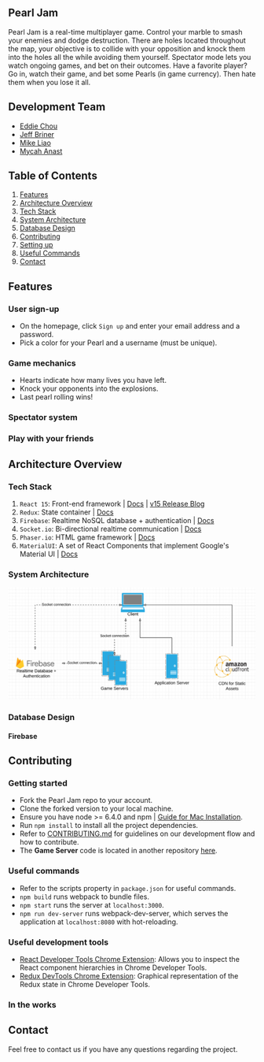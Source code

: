 ## Pearl Jam

Pearl Jam is a real-time multiplayer game. Control your marble to smash your enemies and dodge destruction. There are holes located throughout the map, your objective is to collide with your opposition and knock them into the holes all the while avoiding them yourself. Spectator mode lets you watch ongoing games, and bet on their outcomes. Have a favorite player? Go in, watch their game, and bet some Pearls (in game currency). Then hate them when you lose it all.



## Development Team

  - [Eddie Chou](http://www.github.com/eddiechou)
  - [Jeff Briner](http://www.github.com/jdbriner07)
  - [Mike Liao](http://www.github.com/mikeliao97)
  - [Mycah Anast](http://www.github.com/mycahjay)

## Table of Contents
1. [Features](#features)
2. [Architecture Overview](#architecture-overview)
  1. [Tech Stack](#tech-stack)
  2. [System Architecture](#system-architecture)
  3. [Database Design](#database-design)
3. [Contributing](#contributing)
  1. [Setting up ](#setting-up)
  2. [Useful Commands](#useful-commands)
4. [Contact](#contact)


<a name="features"></a>
## Features

### User sign-up

- On the homepage, click `Sign up` and enter your email address and a password.
- Pick a color for your Pearl and a username (must be unique).

### Game mechanics

- Hearts indicate how many lives you have left. 
- Knock your opponents into the explosions. 
- Last pearl rolling wins!

### Spectator system

### Play with your friends

<a name="architecture-overview"></a>
## Architecture Overview


<a name="tech-stack"></a>
### Tech Stack

1) `React 15`: Front-end framework | [Docs](https://facebook.github.io/react/blog/2016/04/07/react-v15.html) | [v15 Release Blog](https://facebook.github.io/react/blog/2016/04/07/react-v15.html)
2) `Redux`: State container | [Docs](http://redux.js.org/)
3) `Firebase`: Realtime NoSQL database + authentication | [Docs](https://firebase.google.com/)
4) `Socket.io`: Bi-directional realtime communication | [Docs](https://socket.io/)
5) `Phaser.io`: HTML game framework | [Docs](http://phaser.io/)
6) `MaterialUI`: A set of React Components that implement Google's Material UI | [Docs](http://www.material-ui.com/#/)

<a name="system-architecture"></a>
### System Architecture
![System Architecture Diagram](system-architecture.png)

<a name="database-design"></a>
### Database Design
#### Firebase

<a name="contributing"></a>
## Contributing

<a name="setting-up"></a>
### Getting started
- Fork the Pearl Jam repo to your account.
- Clone the forked version to your local machine.
- Ensure you have node >= 6.4.0 and npm | [Guide for Mac Installation](http://treehouse.github.io/installation-guides/mac/node-mac.html).
- Run `npm install` to install all the project dependencies.
- Refer to [CONTRIBUTING.md](CONTRIBUTING.md) for guidelines on our development flow and how to contribute.
- The <strong>Game Server</strong> code is located in another repository [here](https://github.com/pearlJam-hrsf72/gameServer).

<a name="useful-commands"></a>
### Useful commands
- Refer to the scripts property in `package.json` for useful commands.
- `npm build` runs webpack to bundle files.
- `npm start` runs the server at `localhost:3000`.
- `npm run dev-server` runs webpack-dev-server, which serves the application at `localhost:8080` with hot-reloading.

<a name="useful-dev-tools"></a>
### Useful development tools
- [React Developer Tools Chrome Extension](https://chrome.google.com/webstore/detail/react-developer-tools/fmkadmapgofadopljbjfkapdkoienihi?hl=en): Allows you to inspect the React component hierarchies in Chrome Developer Tools.
- [Redux DevTools Chrome Extension](https://chrome.google.com/webstore/detail/redux-devtools/lmhkpmbekcpmknklioeibfkpmmfibljd?hl=en): Graphical representation of the Redux state in Chrome Developer Tools.
### In the works

<a name="contact"></a>
## Contact

Feel free to contact us if you have any questions regarding the project.

